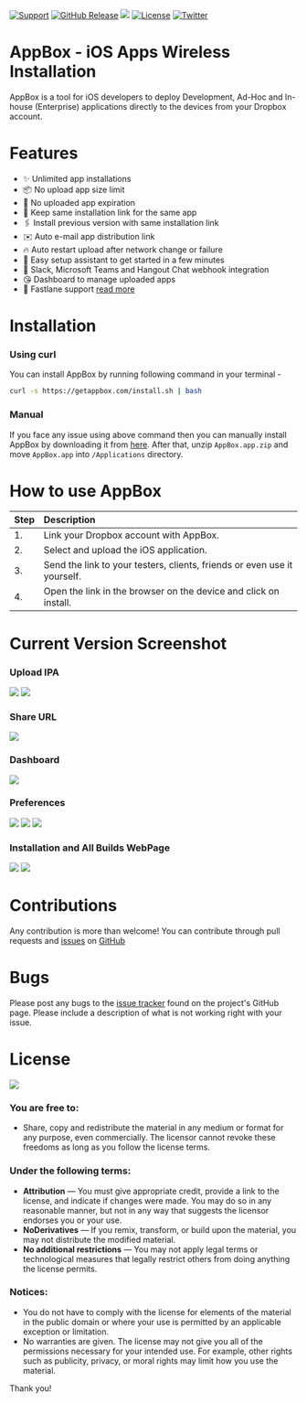 [![Support](https://img.shields.io/static/v1?logo=github&label=GitHub&message=Sponsor&color=brightgreen&style=flat-square)](https://github.com/sponsors/vineetchoudhary)
[![GitHub Release](https://img.shields.io/github/release/vineetchoudhary/AppBox-iOSAppsWirelessInstallation.svg?style=flat-square)](https://github.com/vineetchoudhary/AppBox-iOSAppsWirelessInstallation/releases/latest)
[![](https://img.shields.io/github/downloads/vineetchoudhary/AppBox-iOSAppsWirelessInstallation/total.svg?style=flat-square)](https://getappbox.com/download)
[![License](https://img.shields.io/badge/license-cc%20by--nd%204.0-brightgreen.svg?style=flat-square)](#user-content-license)
[![Twitter](https://img.shields.io/twitter/follow/AppBoxHQ.svg?style=social&label=Follow)](https://twitter.com/AppBoxHQ)

# AppBox - iOS Apps Wireless Installation 
AppBox is a tool for iOS developers to deploy Development, Ad-Hoc and In-house (Enterprise) applications directly to the devices from your Dropbox account.


# Features
- ✨ Unlimited app installations
- 📦 No upload app size limit
- 📅 No uploaded app expiration
- 🔗 Keep same installation link for the same app
- 🖇️ Install previous version with same installation link
- ✉️ Auto e-mail app distribution link
- 🔥 Auto restart upload after network change or failure 
- 🎩 Easy setup assistant to get started in a few minutes
- 🔧 Slack, Microsoft Teams and Hangout Chat webhook integration
- 😘 Dashboard to manage uploaded apps
- 🚀 Fastlane support [read more](https://github.com/getappbox/fastlane-plugin-appbox)
 
# Installation

### Using curl
You can install AppBox by running following command in your terminal -
```bash
curl -s https://getappbox.com/install.sh | bash
```

### Manual
If you face any issue using above command then you can manually install AppBox by downloading it from [here](http://tryappbox.com/download). After that, unzip `AppBox.app.zip` and move `AppBox.app` into `/Applications` directory.


# How to use AppBox 

| Step | Description |
| :--- | :--- |
| 1. |	Link your Dropbox account with AppBox. |
| 2.	| Select and upload the iOS application. |
| 3. |	Send the link to your testers, clients, friends or even use it yourself. |
| 4.	| Open the link in the browser on the device and click on install. |


# Current Version Screenshot

### Upload IPA
![](docs/Images/Readme/AB.png)
![](docs/Images/Readme/ABIPAUpload.png)

### Share URL
![](docs/Images/Readme/ABShareURL.png)

### Dashboard
![](docs/Images/Readme/ABDashboard.png)

### Preferences
![](docs/Images/Readme/ABPref1.png)
![](docs/Images/Readme/ABPref2.png)
![](docs/Images/Readme/ABPref3.png)

### Installation and All Builds WebPage
![](docs/Images/Readme/ABWeb1.png)        ![](docs/Images/Readme/ABWeb2.png)


# Contributions
Any contribution is more than welcome! You can contribute through pull requests and [issues](https://github.com/vineetchoudhary/AppBox-iOSAppsWirelessInstallation/issues) on [GitHub](https://github.com/vineetchoudhary/AppBox-iOSAppsWirelessInstallation)


# Bugs
Please post any bugs to the [issue tracker](https://github.com/vineetchoudhary/AppBox-iOSAppsWirelessInstallation/issues) found on the project's GitHub page. Please include a description of what is not working right with your issue.


# License
[![](https://licensebuttons.net/l/by-nd/3.0/88x31.png)](https://creativecommons.org/licenses/by-nd/4.0/)

### You are free to:

* Share, copy and redistribute the material in any medium or format for any purpose, even commercially. The licensor cannot revoke these freedoms as long as you follow the license terms.


### Under the following terms:

* **Attribution** — You must give appropriate credit, provide a link to the license, and indicate if changes were made. You may do so in any reasonable manner, but not in any way that suggests the licensor endorses you or your use.
* **NoDerivatives** — If you remix, transform, or build upon the material, you may not distribute the modified material.
* **No additional restrictions** — You may not apply legal terms or technological measures that legally restrict others from doing anything the license permits.


### Notices:

- You do not have to comply with the license for elements of the material in the public domain or where your use is permitted by an applicable exception or limitation.
- No warranties are given. The license may not give you all of the permissions necessary for your intended use. For example, other rights such as publicity, privacy, or moral rights may limit how you use the material.

Thank you!
